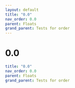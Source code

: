 ```yaml
---
layout: default
title: "0.0"
nav_order: 0.0
parent: Floats
grand_parent: Tests for order
---
```


# 0.0

```yaml
title: "0.0"
nav_order: 0.0
parent: Floats
grand_parent: Tests for order
```